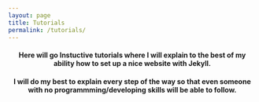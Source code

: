 ```yaml
---
layout: page
title: Tutorials
permalink: /tutorials/
---
```

<h4><center>Here will go Instuctive tutorials where I will explain to the best of my ability how to set up a nice website with Jekyll.</center></h4>

<h4><center>I will do my best to explain every step of the way so that even someone with no programmming/developing skills will be able to follow.</center></h4>
